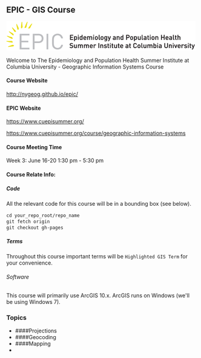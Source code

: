 EPIC - GIS Course
---
![EPIC logo](images/epic_logo_web-01.png)

Welcome to The Epidemiology and Population Health Summer Institute at Columbia University - Geographic Information Systems Course

#### Course Website
http://nygeog.github.io/epic/
#### EPIC Website
https://www.cuepisummer.org/

https://www.cuepisummer.org/course/geographic-information-systems

#### Course Meeting Time
Week 3: June 16-20 1:30 pm - 5:30 pm

#### Course Relate Info:
##### Code
All the relevant code for this course will be in a bounding box (see below).

```
cd your_repo_root/repo_name
git fetch origin
git checkout gh-pages
```
##### Terms
Throughout this course important terms will be  `Highlighted GIS Term` for your convenience.

###### Software
This course will primarily use ArcGIS 10.x. ArcGIS runs on Windows (we'll be using Windows 7). 

### Topics
+ ####Projections 
+ ####Geocoding
+ ####Mapping
+ 
